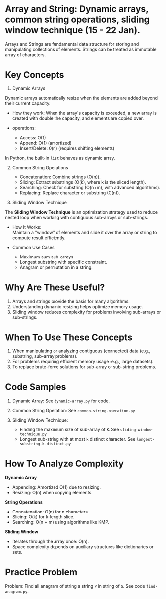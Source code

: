 # Array and String: Dynamic arrays, common string operations, sliding window technique (15 - 22 Jan).

Arrays and Strings are fundamental data structure for storing and manipulating collections of elements. Strings can be treated as immutable array of characters.

# Key Concepts

1. Dynamic Arrays

Dynamic arrays automatically resize when the elements are added beyond their current capacity.

- How they work:
  When the array's capacity is exceeded, a new array is created with double the capacity, and elements are copied over.

- operations:
  - Access: O(1)
  - Append: O(1) (amortized)
  - Insert/Delete: 0(n) (requires shifting elements)

In Python, the built-in `list` behaves as dynamic array.

2. Common String Operations

   - Concatenation: Combine strings (O(n)).
   - Slicing: Extract substrings (O(k), where k is the sliced length).
   - Searching: Check for substring (O(n+m), with advanced algorithms).
   - Replacing: Replace character or substring (O(n)).

3. Sliding Window Technique

The **Sliding Window Technique** is an optimization strategy used to reduce nested loop when working with contiguous sub-arrays or sub-strings.

- How It Works: <br />
  Maintain a "window" of elements and slide it over the array or string to compute result efficiently.

- Common Use Cases:
  - Maximum sum sub-arrays
  - Longest substring with specific constraint.
  - Anagram or permutation in a string.

# Why Are These Useful?

1. Arrays and strings provide the basis for many algorithms.
2. Understanding dynamic resizing helps optimize memory usage.
3. Sliding window reduces complexity for problems involving sub-arrays or sub-strings.

# When To Use These Concepts

1. When manipulating or analyzing contiguous (connected) data (e.g., substring, sub-array problems).
2. For problems requiring efficient memory usage (e.g., large datasets).
3. To replace brute-force solutions for sub-array or sub-string problems.

# Code Samples

1. Dynamic Array: See `dynamic-array.py` for code.

2. Common String Operation: See `common-string-operation.py`

3. Sliding Window Technique:
   - Finding the maximum size of sub-array of `K`. See `sliding-window-technique.py`
   - Longest sub-string with at most `k` distinct character. See `longest-substring-k-distinct.py`

# How To Analyze Complexity
**Dynamic Array**
- Appending: Amortized O(1) due to resizing.
- Resizing: O(n) when copying elements.

**String Operations**
- Concatenation: O(n) for n characters.
- Slicing: O(k) for k-length slice.
- Searching: O(n + m) using algorithms like KMP.

**Sliding Window**
- Iterates through the array once: O(n).
- Space complexity depends on auxiliary structures like dictionaries or sets.

# Practice Problem

Problem: Find all anagram of string a string `P` in string of `S`. See code `find-anagram.py`.
